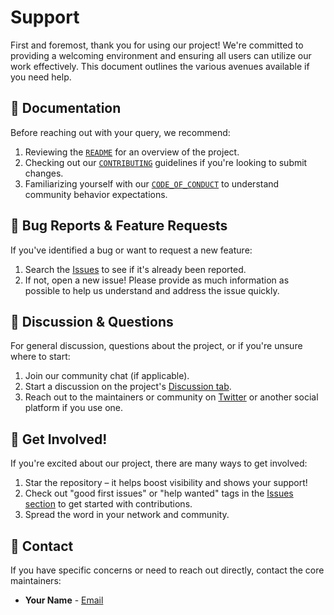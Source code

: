 # Support

First and foremost, thank you for using our project! We're committed to providing a welcoming environment and ensuring all users can utilize our work effectively. This document outlines the various avenues available if you need help.

## 📖 Documentation

Before reaching out with your query, we recommend:

1. Reviewing the [`README`](/.github/README.md) for an overview of the project.
2. Checking out our [`CONTRIBUTING`](/.github/CONTRIBUTING.md) guidelines if you're looking to submit changes.
3. Familiarizing yourself with our [`CODE_OF_CONDUCT`](/.github/CODE_OF_CONDUCT.md) to understand community behavior expectations.

## 🐛 Bug Reports & Feature Requests

If you've identified a bug or want to request a new feature:

1. Search the [Issues](https://github.com/BangladeshOS/bangladeshos.github.io.github.io/issues) to see if it's already been reported.
2. If not, open a new issue! Please provide as much information as possible to help us understand and address the issue quickly.

## 💬 Discussion & Questions

For general discussion, questions about the project, or if you're unsure where to start:

1. Join our community chat (if applicable).
2. Start a discussion on the project's [Discussion tab](https://github.com/BangladeshOS/bangladeshos.github.io.github.io/discussions).
3. Reach out to the maintainers or community on [Twitter](https://twitter.com/Lissy_Sykes) or another social platform if you use one.

## 🚀 Get Involved!

If you're excited about our project, there are many ways to get involved:

1. Star the repository – it helps boost visibility and shows your support!
2. Check out "good first issues" or "help wanted" tags in the [Issues section](https://github.com/BangladeshOS/bangladeshos.github.io.github.io/issues) to get started with contributions.
3. Spread the word in your network and community.

## 📧 Contact

If you have specific concerns or need to reach out directly, contact the core maintainers:

- **Your Name** - [Email](mailto:youremail@example.com)

